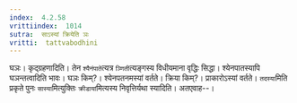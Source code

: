 ```yaml
---
index:  4.2.58
vrittiindex:  1014
sutra:  साऽस्यां क्रियेति ञः
vritti:  tattvabodhini 
---
```


घञः। कृद्ग्रहणादिति। तेन `श्यैनंपाते`त्यत्र `ञ्णिती`त्यङ्गस्य विधीयमाना वृद्धिः सिद्धा। श्येनपातस्यापि घञन्तत्वादिति भावः। घञः किम्?। श्येनपतनमस्यां वर्तते। क्रिया किम्?। प्राकारोऽस्यां वर्तते। `तदस्या`मिति प्रकृते पुनः `सास्या`मित्युक्तिः `क्रीडायां`मित्यस्य निवृत्तिर्यथा स्यादिति। अतएवाह--।

